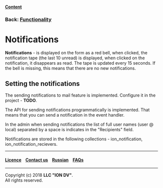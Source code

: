 #### [Content](/docs/en/index.md)

### Back: [Functionality](/docs/en/2_system_description/functionality/functionality.md)

# Notifications

**Notifications** - is displayed on the form as a red bell, when clicked, the notification tape (the last 10 unread) is displayed, when clicked on the notification, it disappears as read. The tape is updated every 15 seconds. If the bell is missing, this means that there are no new notifications.

## Setting the notifications

The sending notifications to mail feature is implemented. Configure it in the project - **TODO**.

The API for sending notifications programmatically is implemented. That means that you can send a notification in the event handler.

In the admin when sending notifications the list of full user names (user @ local) separated by a space is indicates in the "Recipients" field.

Notifications are stored in the following collections - ion_notification, ion_notification_recievers.


--------------------------------------------------------------------------  


 #### [Licence](/LICENCE.md) &ensp;  [Contact us](https://iondv.com) &ensp;  [Russian](\docs\ru\2_system_description\functionality\printed_forms.md)   &ensp; [FAQs](/faqs.md)          



--------------------------------------------------------------------------  

Copyright (c) 2018 **LLC "ION DV"**.  
All rights reserved. 